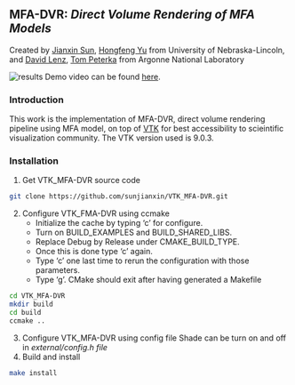 ## MFA-DVR: *Direct Volume Rendering of MFA Models*
Created by <a href="https://github.com/sunjianxin" target="_blank">Jianxin Sun</a>, <a href="http://vis.unl.edu/~yu/" target="_blank">Hongfeng Yu</a> from University of Nebraska-Lincoln, and <a href="https://mathweb.ucsd.edu/~dlenz/" target="_blank">David Lenz</a>, <a href="https://www.mcs.anl.gov/~tpeterka/" target="_blank">Tom Peterka</a> from Argonne National Laboratory

![results](https://github.com/sunjianxin/VTK_MFA-DVR/blob/main/doc/teaser.png)
Demo video can be found <a href="https://youtu.be/FHzvs5nITpw" target="_blank">here</a>.

### Introduction
This work is the implementation of MFA-DVR, direct volume rendering pipeline using MFA model, on top of <a href="https://github.com/Kitware/VTK" target="_blank">VTK</a> for best accessibility to scieintific visualization community. The VTK version used is 9.0.3. 
   
### Installation
1. Get VTK_MFA-DVR source code
```bash
git clone https://github.com/sunjianxin/VTK_MFA-DVR.git
```
2. Configure VTK_FMA-DVR using ccmake
    * Initialize the cache by typing ‘c’ for configure.
    * Turn on BUILD_EXAMPLES and BUILD_SHARED_LIBS.
    * Replace Debug by Release under CMAKE_BUILD_TYPE.
    * Once this is done type ‘c’ again.
    * Type ‘c’ one last time to rerun the configuration with those parameters.
    * Type ‘g’. CMake should exit after having generated a Makefile
```bash
cd VTK_MFA-DVR
mkdir build
cd build
ccmake ..
```
3. Configure VTK_MFA-DVR using config file
Shade can be turn on and off in *external/config.h file*
4. Build and install
```bash
make install
```

